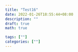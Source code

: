 ```yaml
---
title: "Test16"
date: 2022-01-26T18:55:44+08:00
description: ""
draft: true
math: true

tags: [""]
categories: [""]
---
```


